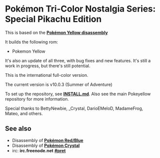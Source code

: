 # Pokémon Tri-Color Nostalgia Series: Special Pikachu Edition

This is based on the [**Pokémon Yellow disassembly**][pokeyellow]

It builds the following rom:

* Pokemon Yellow

It's also an update of all three, with bug fixes and new features. It's still a work in progress, but there's still potential.

This is the international full-color version.

The current version is v10.0.3 (Summer of Adventure)

To set up the repository, see [**INSTALL.md**](INSTALL.md). Also see the main Pokeyellow repository for more information.

Special thanks to BettyNewbie, _Crystal, DarioEMeloD, MadameFrog, Mateo, and others.


## See also

* Disassembly of [**Pokémon Red/Blue**][pokered]
* Disassembly of [**Pokémon Crystal**][pokecrystal]
* irc: **irc.freenode.net** [**#pret**][irc]

[pokeyellow]: https://github.com/pret/pokeyellow
[pokered]: https://github.com/iimarckus/pokered
[pokecrystal]: https://github.com/kanzure/pokecrystal
[irc]: https://kiwiirc.com/client/irc.freenode.net/?#pret
